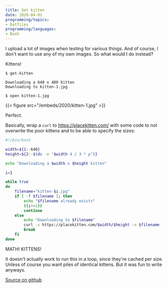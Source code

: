 ```yaml
---
title: Get kitten
date: 2020-04-01
programming/topics:
- Dotfiles
programming/languages:
- Bash
---
```

I upload a lot of images when testing for various things. And of course, I don't want to use any of my own images. So what would I do instead? 

Kittens!

```fish
$ get-kitten

Downloading a 640 x 480 kitten
Downloading to kitten-1.jpg

$ open kitten-1.jpg
```

{{< figure src="/embeds/2020/kitten-1.jpg" >}}

Perfect.

<!--more-->

Basically, wrap a `curl` to https://placekitten.com/ with some code to not overwrite the poor kittens and to be able to specify the sizes:

```bash
#!/bin/bash

width=${1:-640}
height=${2:-$(dc -e "$width 4 / 3 * p")}

echo "Downloading a $width x $height kitten"

i=1

while true
do
    filename="kitten-$i.jpg"
    if [ -f $filename ]; then
        echo "$filename already exists"
        ((i+=1))
        continue
    else 
        echo "Downloading to $filename"
        curl -s https://placekitten.com/$width/$height -o $filename
        break
    fi
done
```

MATH! KITTENS!

It doesn't actually work to run this in a loop, since they're cached per size. Unless of course you want piles of identical kittens. But it was fun to write anyways. 

[Source on github](https://github.com/jpverkamp/dotfiles/blob/master/bin/get-kitten)